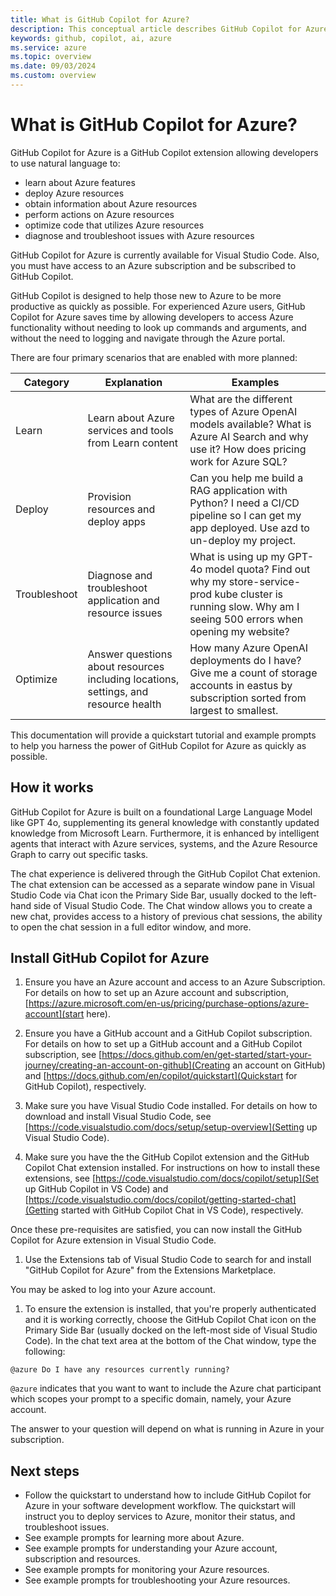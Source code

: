 ```yaml
---
title: What is GitHub Copilot for Azure?
description: This conceptual article describes GitHub Copilot for Azure Visual Studio Code extension, its purpose, what it's capable of, and how it fits into a developer's workflow.
keywords: github, copilot, ai, azure
ms.service: azure
ms.topic: overview
ms.date: 09/03/2024
ms.custom: overview
---
```


# What is GitHub Copilot for Azure?

GitHub Copilot for Azure is a GitHub Copilot extension allowing developers to use natural language to:

- learn about Azure features
- deploy Azure resources
- obtain information about Azure resources
- perform actions on Azure resources
- optimize code that utilizes Azure resources
- diagnose and troubleshoot issues with Azure resources

GitHub Copilot for Azure is currently available for Visual Studio Code. Also, you must have access to an Azure subscription and be subscribed to GitHub Copilot.

GitHub Copilot is designed to help those new to Azure to be more productive as quickly as possible. For experienced Azure users, GitHub Copilot for Azure saves time by allowing developers to access Azure functionality without needing to look up commands and arguments, and without the need to logging and navigate through the Azure portal.

There are four primary scenarios that are enabled with more planned:

|Category|Explanation|Examples|
|---|---|---|
|Learn|Learn about Azure services and tools from Learn content|What are the different types of Azure OpenAI models available? What is Azure AI Search and why use it? How does pricing work for Azure SQL?|
|Deploy|Provision resources and deploy apps|Can you help me build a RAG application with Python? I need a CI/CD pipeline so I can get my app deployed. Use azd to un-deploy my project.|
|Troubleshoot|Diagnose and troubleshoot application and resource issues|What is using up my GPT-4o model quota? Find out why my store-service-prod kube cluster is running slow. Why am I seeing 500 errors when opening my website?|
|Optimize|Answer questions about resources including locations, settings, and resource health|How many Azure OpenAI deployments do I have? Give me a count of storage accounts in eastus by subscription sorted from largest to smallest.|


This documentation will provide a quickstart tutorial and example prompts to help you harness the power of GitHub Copilot for Azure as quickly as possible.

## How it works

GitHub Copilot for Azure is built on a foundational Large Language Model like GPT 4o, supplementing its general knowledge with constantly updated knowledge from Microsoft Learn. Furthermore, it is enhanced by intelligent agents that interact with Azure services, systems, and the Azure Resource Graph to carry out specific tasks.

The chat experience is delivered through the GitHub Copilot Chat extenion. The chat extension can be accessed as a separate window pane in Visual Studio Code via Chat icon the Primary Side Bar, usually docked to the left-hand side of Visual Studio Code. The Chat window allows you to create a new chat, provides access to a history of previous chat sessions, the ability to open the chat session in a full editor window, and more.

## Install GitHub Copilot for Azure

1. Ensure you have an Azure account and access to an Azure Subscription. For details on how to set up an Azure account and subscription, [https://azure.microsoft.com/en-us/pricing/purchase-options/azure-account](start here).

1. Ensure you have a GitHub account and a GitHub Copilot subscription. For details on how to set up a GitHub account and a GitHub Copilot subscription, see [https://docs.github.com/en/get-started/start-your-journey/creating-an-account-on-github](Creating an account on GitHub) and [https://docs.github.com/en/copilot/quickstart](Quickstart for GitHub Copilot), respectively.

1. Make sure you have Visual Studio Code installed. For details on how to download and install Visual Studio Code, see [https://code.visualstudio.com/docs/setup/setup-overview](Setting up Visual Studio Code).

1. Make sure you have the the GitHub Copilot extension and the GitHub Copilot Chat extension installed. For instructions on how to install these extensions, see [https://code.visualstudio.com/docs/copilot/setup](Set up GitHub Copilot in VS Code) and [https://code.visualstudio.com/docs/copilot/getting-started-chat](Getting started with GitHub Copilot Chat in VS Code), respectively.

Once these pre-requisites are satisfied, you can now install the GitHub Copilot for Azure extension in Visual Studio Code.

1. Use the Extensions tab of Visual Studio Code to search for and install "GitHub Copilot for Azure" from the Extensions Marketplace.

You may be asked to log into your Azure account.

1. To ensure the extension is installed, that you're properly authenticated and it is working correctly, choose the GitHub Copilot Chat icon on the Primary Side Bar (usually docked on the left-most side of Visual Studio Code). In the chat text area at the bottom of the Chat window, type the following:

```
@azure Do I have any resources currently running?
```

`@azure` indicates that you want to want to include the Azure chat participant which scopes your prompt to a specific domain, namely, your Azure account.

The answer to your question will depend on what is running in Azure in your subscription. 

## Next steps

- Follow the quickstart to understand how to include GitHub Copilot for Azure in your software development workflow. The quickstart will instruct you to deploy services to Azure, monitor their status, and troubleshoot issues.
- See example prompts for learning more about Azure.
- See example prompts for understanding your Azure account, subscription and resources.
- See example prompts for monitoring your Azure resources.
- See example prompts for troubleshooting your Azure resources.